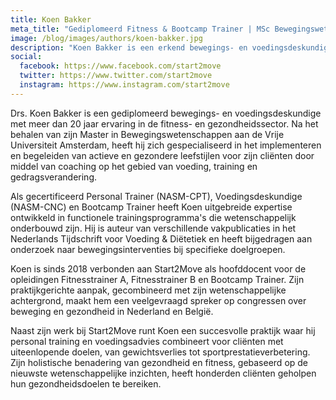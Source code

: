 ```yaml
---
title: Koen Bakker
meta_title: "Gediplomeerd Fitness & Bootcamp Trainer | MSc Bewegingswetenschappen"
image: /blog/images/authors/koen-bakker.jpg
description: "Koen Bakker is een erkend bewegings- en voedingsdeskundige met meer dan 20 jaar ervaring in de fitnessbranche en een Master in Bewegingswetenschappen van de Vrije Universiteit Amsterdam."
social:
  facebook: https://www.facebook.com/start2move
  twitter: https://www.twitter.com/start2move
  instagram: https://www.instagram.com/start2move
---
```


Drs. Koen Bakker is een gediplomeerd bewegings- en voedingsdeskundige met meer dan 20 jaar ervaring in de fitness- en gezondheidssector. Na het behalen van zijn Master in Bewegingswetenschappen aan de Vrije Universiteit Amsterdam, heeft hij zich gespecialiseerd in het implementeren en begeleiden van actieve en gezondere leefstijlen voor zijn cliënten door middel van coaching op het gebied van voeding, training en gedragsverandering.

Als gecertificeerd Personal Trainer (NASM-CPT), Voedingsdeskundige (NASM-CNC) en Bootcamp Trainer heeft Koen uitgebreide expertise ontwikkeld in functionele trainingsprogramma's die wetenschappelijk onderbouwd zijn. Hij is auteur van verschillende vakpublicaties in het Nederlands Tijdschrift voor Voeding & Diëtetiek en heeft bijgedragen aan onderzoek naar bewegingsinterventies bij specifieke doelgroepen.

Koen is sinds 2018 verbonden aan Start2Move als hoofddocent voor de opleidingen Fitnesstrainer A, Fitnesstrainer B en Bootcamp Trainer. Zijn praktijkgerichte aanpak, gecombineerd met zijn wetenschappelijke achtergrond, maakt hem een veelgevraagd spreker op congressen over beweging en gezondheid in Nederland en België.

Naast zijn werk bij Start2Move runt Koen een succesvolle praktijk waar hij personal training en voedingsadvies combineert voor cliënten met uiteenlopende doelen, van gewichtsverlies tot sportprestatieverbetering. Zijn holistische benadering van gezondheid en fitness, gebaseerd op de nieuwste wetenschappelijke inzichten, heeft honderden cliënten geholpen hun gezondheidsdoelen te bereiken.
